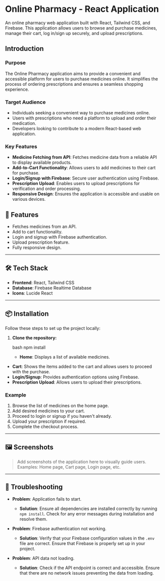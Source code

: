 
# Online Pharmacy - React Application

An online pharmacy web application built with React, Tailwind CSS, and Firebase. This application allows users to browse and purchase medicines, manage their cart, log in/sign up securely, and upload prescriptions.

## Introduction

### Purpose

The Online Pharmacy application aims to provide a convenient and accessible platform for users to purchase medicines online. It simplifies the process of ordering prescriptions and ensures a seamless shopping experience.

### Target Audience

- Individuals seeking a convenient way to purchase medicines online.
- Users with prescriptions who need a platform to upload and order their medication.
- Developers looking to contribute to a modern React-based web application.

### Key Features

-   **Medicine Fetching from API**: Fetches medicine data from a reliable API to display available products.
-   **Add-to-Cart Functionality**: Allows users to add medicines to their cart for purchase.
-   **Login/Signup with Firebase**: Secure user authentication using Firebase.
-   **Prescription Upload**: Enables users to upload prescriptions for verification and order processing.
-   **Responsive Design**: Ensures the application is accessible and usable on various devices.

## 🚀 Features

- Fetches medicines from an API.
- Add to cart functionality.
- Login and signup with Firebase authentication.
- Upload prescription feature.
- Fully responsive design.

---

## 🛠️ Tech Stack

-   **Frontend**: React, Tailwind CSS
-   **Database**: Firebase Realtime Database
-   **Icons**: Lucide React

---

## 📦 Installation

Follow these steps to set up the project locally:

1.  **Clone the repository:**

    bash
    npm install
    -   **Home**: Displays a list of available medicines.
-   **Cart**: Shows the items added to the cart and allows users to proceed with the purchase.
-   **Login/Signup**: Provides authentication options using Firebase.
-   **Prescription Upload**: Allows users to upload their prescriptions.

### Example

1.  Browse the list of medicines on the home page.
2.  Add desired medicines to your cart.
3.  Proceed to login or signup if you haven't already.
4.  Upload your prescription if required.
5.  Complete the checkout process.

---

## 🖼️ Screenshots

> Add screenshots of the application here to visually guide users.  Examples: Home page, Cart page, Login page, etc.

---

## 🔧 Troubleshooting

-   **Problem**: Application fails to start.

    *   **Solution**: Ensure all dependencies are installed correctly by running `npm install`. Check for any error messages during installation and resolve them.

-   **Problem**: Firebase authentication not working.

    *   **Solution**: Verify that your Firebase configuration values in the `.env` file are correct. Ensure that Firebase is properly set up in your project.

-   **Problem**: API data not loading.

    *   **Solution**: Check if the API endpoint is correct and accessible. Ensure that there are no network issues preventing the data from loading.


